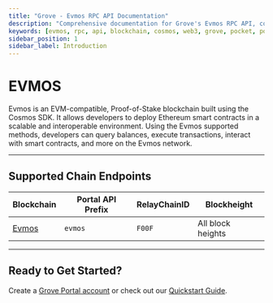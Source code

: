 ```yaml
---
title: "Grove - Evmos RPC API Documentation"
description: "Comprehensive documentation for Grove's Evmos RPC API, covering endpoint details and integration strategies for blockchain developers."
keywords: [evmos, rpc, api, blockchain, cosmos, web3, grove, pocket, pokt]
sidebar_position: 1
sidebar_label: Introduction
---
```


# EVMOS

Evmos is an EVM-compatible, Proof-of-Stake blockchain built using the Cosmos SDK. It allows developers to deploy Ethereum smart contracts in a scalable and interoperable environment. Using the Evmos supported methods, developers can query balances, execute transactions, interact with smart contracts, and more on the Evmos network.

---

## Supported Chain Endpoints

| Blockchain                                 | Portal API Prefix | RelayChainID | Blockheight         |
| ------------------------------------------ | ----------------- | ------------ | ------------------- |
| [Evmos](./endpoints/evmos) | `evmos`     | `F00F`        | All block heights |

---

## Ready to Get Started?

Create a [Grove Portal account](https://portal.grove.city) or check out our [Quickstart Guide](/guides/getting-started/quickstart).

